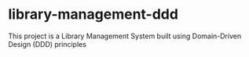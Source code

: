 # library-management-ddd
This project is a Library Management System built using Domain-Driven Design (DDD) principles
